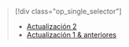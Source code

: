 > [!div class="op_single_selector"]
> * [Actualización 2](../articles/storsimple/storsimple-restore-from-backup-set-u2.md)
> * [Actualización 1 & anteriores](../articles/storsimple/storsimple-restore-from-backup-set.md)
> 
> 



<!--HONumber=Nov16_HO3-->


